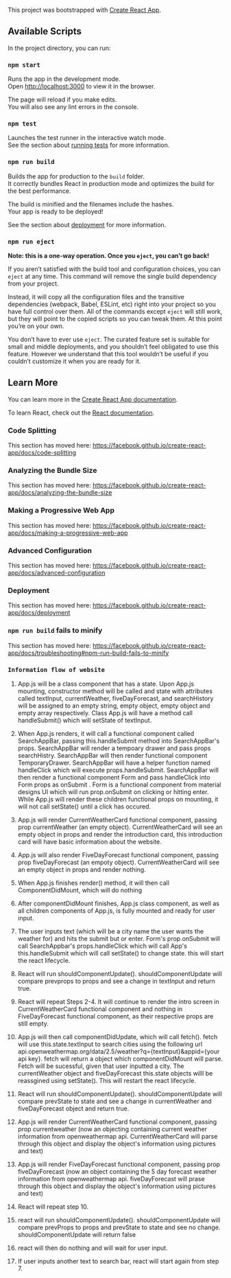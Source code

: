 This project was bootstrapped with [Create React App](https://github.com/facebook/create-react-app).

## Available Scripts

In the project directory, you can run:

### `npm start`

Runs the app in the development mode.<br />
Open [http://localhost:3000](http://localhost:3000) to view it in the browser.

The page will reload if you make edits.<br />
You will also see any lint errors in the console.

### `npm test`

Launches the test runner in the interactive watch mode.<br />
See the section about [running tests](https://facebook.github.io/create-react-app/docs/running-tests) for more information.

### `npm run build`

Builds the app for production to the `build` folder.<br />
It correctly bundles React in production mode and optimizes the build for the best performance.

The build is minified and the filenames include the hashes.<br />
Your app is ready to be deployed!

See the section about [deployment](https://facebook.github.io/create-react-app/docs/deployment) for more information.

### `npm run eject`

**Note: this is a one-way operation. Once you `eject`, you can’t go back!**

If you aren’t satisfied with the build tool and configuration choices, you can `eject` at any time. This command will remove the single build dependency from your project.

Instead, it will copy all the configuration files and the transitive dependencies (webpack, Babel, ESLint, etc) right into your project so you have full control over them. All of the commands except `eject` will still work, but they will point to the copied scripts so you can tweak them. At this point you’re on your own.

You don’t have to ever use `eject`. The curated feature set is suitable for small and middle deployments, and you shouldn’t feel obligated to use this feature. However we understand that this tool wouldn’t be useful if you couldn’t customize it when you are ready for it.

## Learn More

You can learn more in the [Create React App documentation](https://facebook.github.io/create-react-app/docs/getting-started).

To learn React, check out the [React documentation](https://reactjs.org/).

### Code Splitting

This section has moved here: https://facebook.github.io/create-react-app/docs/code-splitting

### Analyzing the Bundle Size

This section has moved here: https://facebook.github.io/create-react-app/docs/analyzing-the-bundle-size

### Making a Progressive Web App

This section has moved here: https://facebook.github.io/create-react-app/docs/making-a-progressive-web-app

### Advanced Configuration

This section has moved here: https://facebook.github.io/create-react-app/docs/advanced-configuration

### Deployment

This section has moved here: https://facebook.github.io/create-react-app/docs/deployment

### `npm run build` fails to minify

This section has moved here: https://facebook.github.io/create-react-app/docs/troubleshooting#npm-run-build-fails-to-minify

### `Information flow of website`

1. App.js will be a class component that has a state. Upon App.js mounting, constructor method will be called and state with attributes called textInput, currentWeather, fiveDayForecast, and searchHistory will be assigned to an empty string, empty object, empty object and empty array respectively. Class App.js will have a method call handleSubmit() which will setState of textInput.

2. When App.js renders, it will call a functional component called SearchAppBar, passing this.handleSubmit method into SearchAppBar's props. SearchAppBar will render a tempoary drawer and pass props searchHistry. SearchAppBar will then render functional component TemporaryDrawer. SearchAppBar will have a helper function named handleClick which will execute props.handleSubmit. SearchAppBar will then render a functional component Form and pass handleClick into Form props as onSubmit . Form is a functional component from material designs UI which will run prop.onSubmit on clicking or hitting enter. While App.js will render these children functional props on mounting, it will not call setState() until a click has occured.

3. App.js will render CurrentWeatherCard functional component, passing prop currentWeather (an empty object). CurrentWeatherCard will see an empty object in props and render the introduction card, this introduction card will have basic information about the website.

4. App.js will also render FiveDayForecast functional component, passing prop fiveDayForecast (an empoty object). CurrentWeatherCard will see an empty object in props and render nothing.

5. When App.js finishes render() method, it will then call ComponentDidMount, which will do nothing

6. After componentDidMount finishes, App.js class component, as well as all children components of App.js, is fully mounted and ready for user input.

7. The user inputs text (which will be a city name the user wants the weather for) and hits the submit but or enter. Form's prop.onSubmit will call SearchAppbar's props.handleClick which will call App's this.handleSubmit which will call setState() to change state. this will start the react lifecycle.

8. React will run shouldComponentUpdate(). shouldComponentUpdate will compare prevprops to props and see a change in textInput and return true.

9. React will repeat Steps 2-4. It will continue to render the intro screen in CurrentWeatherCard functional component and nothing in FiveDayForecast functional component, as their respective props are still empty.

10. App.js will then call componentDidUpdate, which will call fetch(). fetch will use this.state.textInput to search cities using the following url api.openweathermap.org/data/2.5/weather?q={textInput}&appid={your api key}. fetch will return a object which componentDidMount will parse. Fetch will be sucessful, given that user inputted a city. The currentWeather object and fiveDayForecast this.state objects willl be reassgined using setState(). This will restart the react lifecycle.

11. React will run shouldComponentUpdate(). shouldComponentUpdate will compare prevState to state and see a change in currentWeather and fiveDayForecast object and return true.

12. App.js will render CurrentWeatherCard functional component, passing prop currentweather (now an objecting containing current weather information from openweathermap api. CurrentWeatherCard will parse through this object and display the object's information using pictures and text)

13. App.js will render FiveDayForecast functional component, passing prop fiveDayForecast (now an object containing the 5 day forecast weather information from openweathermap api. fiveDayForecast will prase through this object and display the object's information using pictures and text)

14. React will repeat step 10.

15. react will run shouldComponentUpdate(). shouldComponentUpdate will compare prevProps to props and prevState to state and see no change. shouldComponentUpdate will return false

16. react will then do nothing and will wait for user input.

17. If user inputs another text to search bar, react will start again from step 7.
